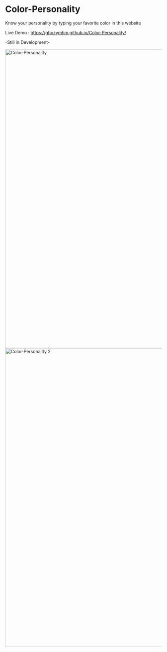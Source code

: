 # Color-Personality
Know your personality by typing your favorite color in this website

Live Demo : https://ghozymhm.github.io/Color-Personality/

-Still in Development-

<img width="960" alt="Color-Personality" src="https://user-images.githubusercontent.com/50446298/107016424-82306400-67d0-11eb-800e-e86ba73be846.PNG">
<img width="960" alt="Color-Personality 2" src="https://user-images.githubusercontent.com/50446298/107016901-139fd600-67d1-11eb-9a0e-db7f4b292778.PNG">

